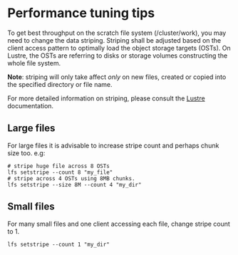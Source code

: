# Performance tuning tips

To get best throughput on the scratch file system (/cluster/work), you may
need to change the data striping. Striping shall be adjusted based on the
client access pattern to optimally load the object storage targets (OSTs).
On Lustre, the OSTs are referring to disks or storage volumes constructing the
whole file system.

**Note**: striping will only take affect *only* on new files, created or copied into the specified directory or file name.

For more detailed information on striping, please consult the
[Lustre](http://lustre.org) documentation.

## Large files

For large files it is advisable to increase stripe count and perhaps chunk size
too. e.g:

```
# stripe huge file across 8 OSTs
lfs setstripe --count 8 "my_file"
# stripe across 4 OSTs using 8MB chunks.
lfs setstripe --size 8M --count 4 "my_dir" 
```

## Small files

For many small files and one client accessing each file, change stripe count to 1.

    lfs setstripe --count 1 "my_dir"

